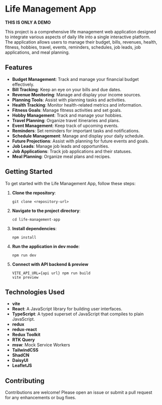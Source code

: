 # Life Management App

**THIS IS ONLY A DEMO**

This project is a comprehensive life management web application designed to integrate various aspects of daily life into a single interactive platform. The application allows users to manage their budget, bills, revenues, health, fitness, hobbies, travel, events, reminders, schedules, job leads, job applications, and meal planning.

## Features

- **Budget Management**: Track and manage your financial budget effectively.
- **Bill Tracking**: Keep an eye on your bills and due dates.
- **Revenue Monitoring**: Manage and display your income sources.
- **Planning Tools**: Assist with planning tasks and activities.
- **Health Tracking**: Monitor health-related metrics and information.
- **Fitness Goals**: Manage fitness activities and set goals.
- **Hobby Management**: Track and manage your hobbies.
- **Travel Planning**: Organize travel itineraries and plans.
- **Event Management**: Keep track of upcoming events.
- **Reminders**: Set reminders for important tasks and notifications.
- **Schedule Management**: Manage and display your daily schedule.
- **Future Projections**: Assist with planning for future events and goals.
- **Job Leads**: Manage job leads and opportunities.
- **Job Applications**: Track job applications and their statuses.
- **Meal Planning**: Organize meal plans and recipes.

## Getting Started

To get started with the Life Management App, follow these steps:

1. **Clone the repository**:
   ```
   git clone <repository-url>
   ```

2. **Navigate to the project directory**:
   ```
   cd life-management-app
   ```

3. **Install dependencies**:
   ```
   npm install
   ```

4. **Run the application in dev mode**:
   ```
   npm run dev
   ```

5. **Connect with API backend & preview**
   ```
   VITE_API_URL={api url} npm run build
   vite preview
   ```

## Technologies Used

- **vite**
- **React**: A JavaScript library for building user interfaces.
- **TypeScript**: A typed superset of JavaScript that compiles to plain JavaScript.
- **redux**
- **redux-react**
- **Redux Toolkit**
- **RTK Query**
- **msw**: Mock Service Workers
- **TailwindCSS**
- **ShadCN**
- **DaisyUI**
- **LeafletJS**


## Contributing

Contributions are welcome! Please open an issue or submit a pull request for any enhancements or bug fixes.